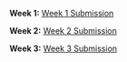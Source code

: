 **Week 1:** [Week 1 Submission](https://github.com/jimmyvluong/course-dbt/blob/main/greenery/W1_README.md)

**Week 2:** [Week 2 Submission](https://github.com/jimmyvluong/course-dbt/blob/main/greenery/W2_README.md)

**Week 3:** [Week 3 Submission](https://github.com/jimmyvluong/course-dbt/blob/main/greenery/W3_README.md)